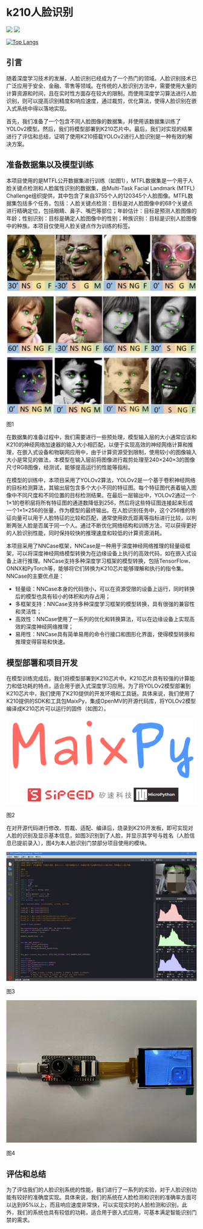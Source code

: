 # k210人脸识别

![](https://img.shields.io/badge/star-welcome!-red)
![](https://img.shields.io/badge/%20welcome_to_pull_your_requests!-8A2BE2)

[![Top Langs](https://github-readme-stats.vercel.app/api/top-langs/?username=MildRainJayden&repo=k210_faceRecognize&hide=jupyternotebook)](https://github.com/anuraghazra/github-readme-stats)

## 引言

随着深度学习技术的发展，人脸识别已经成为了一个热门的领域。人脸识别技术已广泛应用于安全、金融、零售等领域。在传统的人脸识别方法中，需要使用大量的计算资源和时间，且在实时性方面存在较大的限制。而使用深度学习算法进行人脸识别，则可以提高识别精度和响应速度，通过裁剪，优化算法，使得人脸识别在嵌入式系统中得以落地实现。

首先，我们准备了一个包含不同人脸图像的数据集，并使用该数据集训练了YOLOv2模型。然后，我们将模型部署到K210芯片中。最后，我们对实现的结果进行了评估和总结，证明了使用K210搭载YOLOv2进行人脸识别是一种有效的解决方案。

## 准备数据集以及模型训练

本项目使用的是MTFL公开数据集进行训练（如图1），MTFL数据集是一个用于人脸关键点检测和人脸属性识别的数据集，由Multi-Task Facial Landmark (MTFL) Challenge组织提供，其中包含了来自3755个人的120345个人脸图像。MTFL数据集包括多个任务，包括：人脸关键点检测：目标是对人脸图像中的68个关键点进行精确定位，包括眼睛、鼻子、嘴巴等部位；年龄估计：目标是预测人脸图像的年龄；性别识别：目标是确定人脸图像中的性别；种族识别：目标是识别人脸图像中的种族。本项目仅使用人脸关键点作为训练的标签。

![图1](k210%E4%BA%BA%E8%84%B8%E8%AF%86%E5%88%AB%208e4ca7f57b714c63b45645d53cd6952c/Untitled.png)

图1

在数据集的准备过程中，我们需要进行一些预处理，模型输入层的大小通常应该和K210的神经网络加速器的输入大小相匹配，以便于实现高效的神经网络计算和推理，在嵌入式设备和物联网应用中，由于计算资源受到限制，使用较小的图像输入大小是常见的做法，本模型在输入层前将图像进行裁剪处理至240×240×3的图像尺寸RGB图像，经测试，能够提高运行的性能等指标。

在模型的训练中，本项目采用了YOLOv2算法，YOLOv2是一个基于卷积神经网络的目标检测算法，其输出层包含多个大小不同的特征图。每个特征图代表着输入图像中不同尺度和不同位置的目标检测结果。在最后一层输出中，YOLOv2通过一个1×1的卷积层将所有特征图的通道数降低到256，然后将这些特征图连接起来形成一个1×1×256的张量，作为模型的最终输出。在人脸识别任务中，这个256维的特征向量可以用于人脸特征的比较和匹配，通常使用欧氏距离等指标进行比较，以判断两张人脸是否属于同一个人。通过不断优化网络结构和训练方法，可以获得更好的人脸识别性能，同时保持较快的推理速度和较低的计算资源消耗。

本项目采用了NNCase框架，NNCase是一种用于深度神经网络推理的轻量级框架，可以将深度神经网络模型转换为在边缘设备上执行的高效代码，如在嵌入式设备上进行推理。NNCase支持多种深度学习框架的模型转换，包括TensorFlow、ONNX和PyTorch等，能够将它们转换为K210芯片能够理解和执行的指令集。NNCase的主要优点是：

- 轻量级：NNCase本身的代码很小，可以在资源受限的设备上运行，同时转换后的模型也具有较小的体积和内存占用；
- 多框架支持：NNCase支持多种深度学习框架的模型转换，具有很强的兼容性和灵活性；
- 高效性：NNCase使用了一系列的优化和转换算法，可以在边缘设备上实现高效的深度神经网络推理；
- 易用性：NNCase具有简单易用的命令行接口和图形化界面，使得模型转换和推理变得容易和快速。

## 模型部署和项目开发

在模型训练完成后，我们将模型部署到K210芯片中。K210芯片具有较强的计算能力和低功耗的特点，适合用于嵌入式深度学习应用。为了将YOLOv2模型部署到K210芯片中，我们使用了K210提供的开发环境和工具链。具体来说，我们使用了K210提供的SDK和工具包MaixPy，集成OpenMV的开源代码库，将YOLOv2模型编译成K210芯片可以运行的固件（如图2）。

![图2](k210%E4%BA%BA%E8%84%B8%E8%AF%86%E5%88%AB%208e4ca7f57b714c63b45645d53cd6952c/Untitled%201.png)

图2

在对开源代码进行修改、剪裁、适配、编译后，烧录到K210开发板，即可实现对人脸的识别及显示基本信息，如图3识别到了人脸，并显示其学号与姓名（人脸信息已提前录入），图4为本人脸识别门禁部分项目使用的模块。

![图3](k210%E4%BA%BA%E8%84%B8%E8%AF%86%E5%88%AB%208e4ca7f57b714c63b45645d53cd6952c/Untitled%202.png)

图3

![图4](k210%E4%BA%BA%E8%84%B8%E8%AF%86%E5%88%AB%208e4ca7f57b714c63b45645d53cd6952c/image4.jpeg)

图4

## 评估和总结

为了评估我们的人脸识别系统的性能，我们进行了一系列的实验，对于人脸识别功能有较好的准确度实现。具体来说，我们的系统在人脸检测和识别的准确率方面可以达到95%以上，而且响应速度非常快，可以实现实时的人脸检测和识别，此外，我们的系统也具有较低的功耗，适合用于嵌入式应用，可基本满足智能识别门禁的需求。
